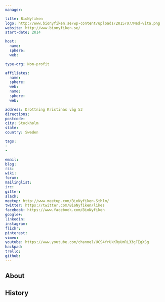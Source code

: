 ```yaml
---
manager:

title: BioNyfiken
logo: http://www.bionyfiken.se/wp-content/uploads/2015/07/Med-vita.png
website: http://www.bionyfiken.se/
start-date: 2014

host:
  name:
  sphere:
  web:

type-org: Non-profit

affiliates:
  name:
  sphere:
  web:
  name:
  sphere:
  web:

address: Drottning Kristinas väg 53
directions:
postcode:
city: Stockholm
state:
country: Sweden

tags:
-
-

email:
blog:
rss:
wiki:
forum:
mailinglist:
irc:
gitter:
slack:
meetup: http://www.meetup.com/BioNyfiken-Sthlm/
twitter: https://twitter.com/BioNyfiken/likes
facebook: https://www.facebook.com/BioNyfiken
google+:
linkedin:
instagram:
flickr:
pinterest:
vimeo:
youtube: https://www.youtube.com/channel/UCS4YrUkKRyUmRL33gFEgXSg
hackpad:
trello:
github:
---
```


## About

## History
